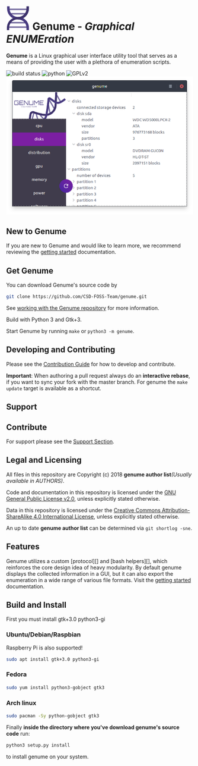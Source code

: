 # ![logo][] Genume - *Graphical ENUMEration*

**Genume** is a Linux graphical user interface utility tool that serves as a means
of providing the user with a plethora of enumeration scripts.

![build status][]
![python][]
![GPLv2][]
![Screenshot]

[logo]: assets/favicon.svg
[build status]: https://img.shields.io/travis/CSD-FOSS-Team/genume.svg
[python]: https://img.shields.io/badge/python-3.3,%203.4,%203.5,%203.6,%203.7-blue.svg
[GPLv2]: https://img.shields.io/badge/license-GPLv2-lightgrey.svg
[screenshot]: assets/screenshot_genume.png

## New to Genume

If you are new to Genume and would like to learn more, we recommend reviewing the [getting started] documentation.

[getting started]: docs/learning-genume

## Get Genume

You can download Genume's source code by

```sh
git clone https://github.com/CSD-FOSS-Team/genume.git
```

See [working with the Genume repository](docs/git) for more information.

Build with Python 3 and Gtk+3.

Start Genume by running `make` or `python3 -m genume`.

## Developing and Contributing

Please see the [Contribution Guide][] for how to develop and contribute.

[Contribution Guide]: .github/CONTRIBUTING.md

**Important**: When authoring a pull request always do an **interactive rebase**, if you want to sync your fork with the master branch. For genume the `make update` target is available as a shortcut.

## Support

## Contribute

For support please see the [Support Section][].

[Support Section]: .github/SUPPORT.md

## Legal and Licensing

All files in this repository are Copyright (c) 2018 **genume author list**_(Usually available in AUTHORS)_.

Code and documentation in this repository is licensed under the [GNU General Public License v2.0][], unless explicitly stated otherwise.

Data in this repository is licensed under the [Creative Commons Attribution-ShareAlike 4.0 International License](http://creativecommons.org/licenses/by-sa/4.0/), unless explicitly stated otherwise.

An up to date **genume author list** can be determined via `git shortlog -sne`.

[GNU General Public License v2.0]: https://www.gnu.org/licenses/old-licenses/gpl-2.0.en.html

## Features

Genume utilizes a custom [protocol][] and [bash helpers][], which reinforces the core design idea of heavy modularity. By default genume displays the collected information in a GUI, but it can also export the enumeration in a wide range of various file formats. Visit the [getting started] documentation.

[getting started]: docs/learning-genume

## Build and Install

First you must install gtk+3.0 python3-gi

### Ubuntu/Debian/Raspbian

Raspberry Pi is also supported!

```sh
sudo apt install gtk+3.0 python3-gi
```

### Fedora

```sh
sudo yum install python3-gobject gtk3
```

### Arch linux

```sh
sudo pacman -Sy python-gobject gtk3
```

Finally **inside the directory where you've download genume's source code** run:

```sh
python3 setup.py install
```

to install genume on your system.